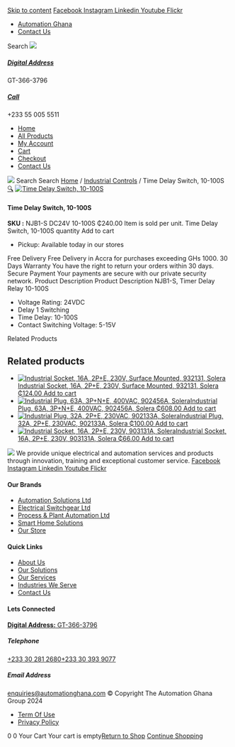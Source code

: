 [Skip to content](https://store.automationghana.com/product/time-delay-switch-10-100s-2/#content)
[ Facebook ](https://www.facebook.com/automationgh/) [ Instagram ](https://www.instagram.com/automationgh/) [ Linkedin ](https://www.linkedin.com/company/the-automation-ghana-limited/) [ Youtube ](https://www.youtube.com/channel/UCurrRDUSm5oIW39VXjn1u0w) [ Flickr ](https://www.flickr.com/photos/181794037@N07/)
  * [ Automation Ghana ](https://automationghana.com)
  * [ Contact Us ](https://store.automationghana.com/contact/)


Search
[ ![](https://store.automationghana.com/wp-content/uploads/2024/04/Website-TAGG-Logo-BLUE.png) ](https://store.automationghana.com/)
[ ](https://maps.app.goo.gl/m4xeaagWCNbLk4jM6)
#####  [ Digital Address ](https://maps.app.goo.gl/m4xeaagWCNbLk4jM6)
GT-366-3796 
[ ](tel:+233550055511)
#####  [ Call ](tel:+233550055511)
+233 55 005 5511 
  * [Home](https://store.automationghana.com/)
  * [All Products](https://store.automationghana.com/shop/)
  * [My Account](https://store.automationghana.com/my-account/)
  * [Cart](https://store.automationghana.com/cart/)
  * [Checkout](https://store.automationghana.com/checkout/)
  * [Contact Us](https://store.automationghana.com/contact/)


[![](https://store.automationghana.com/wp-content/uploads/2024/04/AutomationGhana_logo_white.png)](https://store.automationghana.com)
Search
Search
[Home](https://store.automationghana.com) / [Industrial Controls](https://store.automationghana.com/product-category/industrial-controls/) / Time Delay Switch, 10-100S
[🔍](https://store.automationghana.com/product/time-delay-switch-10-100s-2/)
[![Time Delay Switch, 10-100S](https://store.automationghana.com/wp-content/uploads/2021/04/NJB1-S.jpg)](https://store.automationghana.com/wp-content/uploads/2021/04/NJB1-S.jpg)
####  Time Delay Switch, 10-100S 
**SKU :** NJB1-S DC24V 10-100S 
₵240.00
Item is sold per unit.
Time Delay Switch, 10-100S quantity
Add to cart
  * Pickup: Available today in our stores


Free Delivery 
Free Delivery in Accra for purchases exceeding GHs 1000. 
30 Days Warranty 
You have the right to return your orders within 30 days. 
Secure Payment 
Your payments are secure with our private security network. 
Product Description
Product Description
NJB1-S, Timer Delay Relay 10-100S 
  * Voltage Rating: 24VDC
  * Delay 1 Switching
  * Time Delay: 10-100S
  * Contact Switching Voltage: 5-15V


Related Products 
## Related products
  * [![Industrial Socket, 16A, 2P+E, 230V, Surface Mounted, 932131, Solera](https://store.automationghana.com/wp-content/uploads/2020/02/SOLERA-21-300x300.jpg)Industrial Socket, 16A, 2P+E, 230V, Surface Mounted, 932131, Solera ₵124.00 ](https://store.automationghana.com/product/socket-932131-solera/)
[Add to cart](https://store.automationghana.com/product/time-delay-switch-10-100s-2/?add-to-cart=1534)
  * [![Industrial Plug, 63A, 3P+N+E, 400VAC, 902456A, Solera](https://store.automationghana.com/wp-content/uploads/2020/02/SOLERA-8-300x300.jpg)Industrial Plug, 63A, 3P+N+E, 400VAC, 902456A, Solera ₵608.00 ](https://store.automationghana.com/product/plug-902456a-solera/)
[Add to cart](https://store.automationghana.com/product/time-delay-switch-10-100s-2/?add-to-cart=1524)
  * [![Industrial Plug, 32A, 2P+E, 230VAC, 902133A, Solera](https://store.automationghana.com/wp-content/uploads/2020/04/industrial-plug-3-pin-300x300.jpg)Industrial Plug, 32A, 2P+E, 230VAC, 902133A, Solera ₵100.00 ](https://store.automationghana.com/product/industrial-plug-902133a-solera/)
[Add to cart](https://store.automationghana.com/product/time-delay-switch-10-100s-2/?add-to-cart=1522)
  * [![Industrial Socket, 16A, 2P+E, 230V, 903131A, Solera](https://store.automationghana.com/wp-content/uploads/2020/04/903131A.png)Industrial Socket, 16A, 2P+E, 230V, 903131A, Solera ₵66.00 ](https://store.automationghana.com/product/industrial-socket-903131a-solera/)
[Add to cart](https://store.automationghana.com/product/time-delay-switch-10-100s-2/?add-to-cart=1513)


![](https://store.automationghana.com/wp-content/uploads/2024/04/AutomationGhana_logo_white.png)
We provide unique electrical and automation services and products through innovation, training and exceptional customer service.
[ Facebook ](https://www.facebook.com/automationgh/) [ Instagram ](https://www.instagram.com/automationgh/) [ Linkedin ](https://www.linkedin.com/company/the-automation-ghana-limited/) [ Youtube ](https://www.youtube.com/channel/UCurrRDUSm5oIW39VXjn1u0w) [ Flickr ](https://www.flickr.com/photos/181794037@N07/)
#### Our Brands
  * [ Automation Solutions Ltd ](https://store.automationghana.com/product/time-delay-switch-10-100s-2/)
  * [ Electrical Switchgear Ltd ](https://store.automationghana.com/product/time-delay-switch-10-100s-2/)
  * [ Process & Plant Automation Ltd ](https://store.automationghana.com/product/time-delay-switch-10-100s-2/)
  * [ Smart Home Solutions ](https://store.automationghana.com/product/time-delay-switch-10-100s-2/)
  * [ Our Store ](https://store.automationghana.com/product/time-delay-switch-10-100s-2/)


#### Quick Links
  * [ About Us ](https://store.automationghana.com/product/time-delay-switch-10-100s-2/)
  * [ Our Solutions ](https://store.automationghana.com/product/time-delay-switch-10-100s-2/)
  * [ Our Services ](https://store.automationghana.com/product/time-delay-switch-10-100s-2/)
  * [ Industries We Serve ](https://store.automationghana.com/product/time-delay-switch-10-100s-2/)
  * [ Contact Us ](https://store.automationghana.com/product/time-delay-switch-10-100s-2/)


#### Lets Connected
[**Digital Address:** GT-366-3796](https://maps.app.goo.gl/m4xeaagWCNbLk4jM6)
#####  Telephone 
[ +233 30 281 2680](tel:+233302812680)[+233 30 393 9077](https://store.automationghana.com/product/time-delay-switch-10-100s-2/+233303939077)
#####  Email Address 
enquiries@automationghana.com 
© Copyright The Automation Ghana Group 2024
  * [ Term Of Use ](https://store.automationghana.com/product/time-delay-switch-10-100s-2/)
  * [ Privacy Policy ](https://store.automationghana.com/product/time-delay-switch-10-100s-2/)


0
0
Your Cart
Your cart is empty[Return to Shop](https://store.automationghana.com/shop/)
[Continue Shopping](https://store.automationghana.com/product/time-delay-switch-10-100s-2/)
